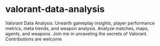# valorant-data-analysis
Valorant Data Analysis: Unearth gameplay insights, player performance metrics, meta trends, and weapon analysis. Analyze matches, maps, agents, and weapons. Join me in unraveling the secrets of Valorant. Contributions are welcome

